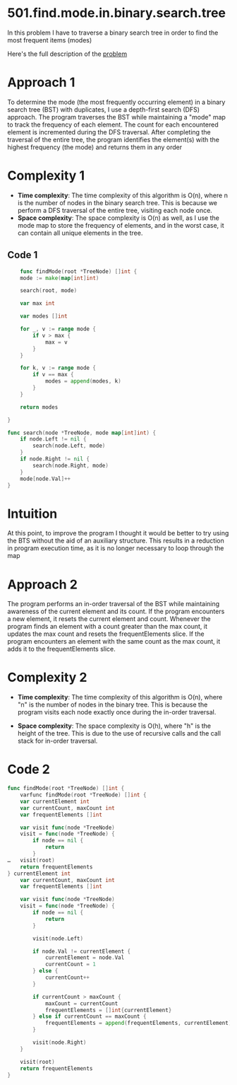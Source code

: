 # 501.find.mode.in.binary.search.tree 

In this problem I have to traverse a binary search tree in order to find the most frequent items (modes)

Here's the full description of the [problem](https://leetcode.com/problems/find-mode-in-binary-search-tree/?envType=daily-question&envId=2023-11-01)


# Approach 1

To determine the mode (the most frequently occurring element) in a binary search tree (BST) with duplicates, I use a depth-first search (DFS) approach. The program traverses the BST while maintaining a "mode" map to track the frequency of each element. The count for each encountered element is incremented during the DFS traversal. After completing the traversal of the entire tree, the program identifies the element(s) with the highest frequency (the mode) and returns them in any order



# Complexity 1

- **Time complexity**: The time complexity of this algorithm is O(n), where n is the number of nodes in the binary search tree. This is because we perform a DFS traversal of the entire tree, visiting each node once.
- **Space complexity**: The space complexity is O(n) as well, as I use the mode map to store the frequency of elements, and in the worst case, it can contain all unique elements in the tree. 

## Code 1

```go
    func findMode(root *TreeNode) []int {
	mode := make(map[int]int)

	search(root, mode)

	var max int

	var modes []int

	for _, v := range mode {
		if v > max {
			max = v
		}
	}

	for k, v := range mode {
		if v == max {
			modes = append(modes, k)
		}
	}

	return modes

}

func search(node *TreeNode, mode map[int]int) {
	if node.Left != nil {
		search(node.Left, mode)
	}
	if node.Right != nil {
		search(node.Right, mode)
	}
	mode[node.Val]++
}
```

# Intuition

At this point, to improve the program I thought it would be better to try using the BTS without the aid of an auxiliary structure. This results in a reduction in program execution time, as it is no longer necessary to loop through the map


# Approach 2

The program performs an in-order traversal of the BST while maintaining awareness of the current element and its count.
If the program encounters a new element, it resets the current element and count.
Whenever the program finds an element with a count greater than the max count, it updates the max count and resets the frequentElements slice.
If the program encounters an element with the same count as the max count, it adds it to the frequentElements slice.

# Complexity 2

- **Time complexity**: The time complexity of this algorithm is O(n), where "n" is the number of nodes in the binary tree. This is because the program visits each node exactly once during the in-order traversal.

- **Space complexity**: The space complexity is O(h), where "h" is the height of the tree. This is due to the use of recursive calls and the call stack for in-order traversal.

# Code 2


```go
func findMode(root *TreeNode) []int {
	varfunc findMode(root *TreeNode) []int {
	var currentElement int
	var currentCount, maxCount int
	var frequentElements []int

	var visit func(node *TreeNode)
	visit = func(node *TreeNode) {
		if node == nil {
			return
		}
…	visit(root)
	return frequentElements
} currentElement int
	var currentCount, maxCount int
	var frequentElements []int

	var visit func(node *TreeNode)
	visit = func(node *TreeNode) {
		if node == nil {
			return
		}

		visit(node.Left)

		if node.Val != currentElement {
			currentElement = node.Val
			currentCount = 1
		} else {
			currentCount++
		}

		if currentCount > maxCount {
			maxCount = currentCount
			frequentElements = []int{currentElement}
		} else if currentCount == maxCount {
			frequentElements = append(frequentElements, currentElement)
		}

		visit(node.Right)
	}

	visit(root)
	return frequentElements
}
```